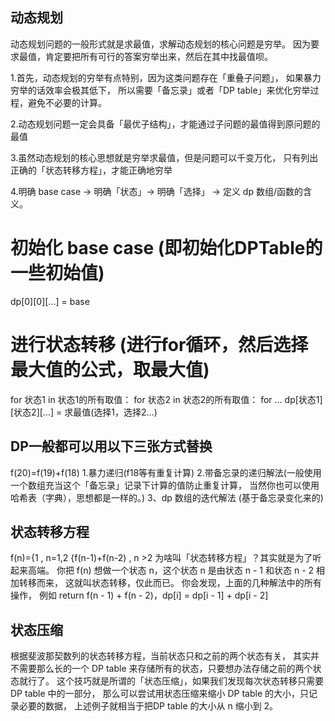 ## 动态规划
动态规划问题的一般形式就是求最值，求解动态规划的核心问题是穷举。
因为要求最值，肯定要把所有可行的答案穷举出来，然后在其中找最值呗。

1.首先，动态规划的穷举有点特别，因为这类问题存在「重叠子问题」，
如果暴力穷举的话效率会极其低下，
所以需要「备忘录」或者「DP table」来优化穷举过程，避免不必要的计算。

2.动态规划问题一定会具备「最优子结构」，才能通过子问题的最值得到原问题的最值

3.虽然动态规划的核心思想就是穷举求最值，但是问题可以千变万化，
只有列出正确的「状态转移方程」，才能正确地穷举

4.明确 base case -> 明确「状态」-> 明确「选择」 -> 定义 dp 数组/函数的含义。
# 初始化 base case (即初始化DPTable的一些初始值)
dp[0][0][...] = base
# 进行状态转移 (进行for循环，然后选择最大值的公式，取最大值)
for 状态1 in 状态1的所有取值：
    for 状态2 in 状态2的所有取值：
        for ...
            dp[状态1][状态2][...] = 求最值(选择1，选择2...)
            
## DP一般都可以用以下三张方式替换
f(20)=f(19)+f(18)
1.暴力递归(f18等有重复计算)
2.带备忘录的递归解法(一般使用一个数组充当这个「备忘录」记录下计算的值防止重复计算，
当然你也可以使用哈希表（字典），思想都是一样的。)
3、dp 数组的迭代解法
(基于备忘录变化来的)

## 状态转移方程

f(n)={1 , n=1,2
     {f(n-1)+f(n-2) , n >2
为啥叫「状态转移方程」？其实就是为了听起来高端。
你把 f(n) 想做一个状态 n，这个状态 n 是由状态 n - 1 和状态 n - 2 相加转移而来，
这就叫状态转移，仅此而已。
你会发现，上面的几种解法中的所有操作，
例如 return f(n - 1) + f(n - 2)，dp[i] = dp[i - 1] + dp[i - 2]

## 状态压缩
根据斐波那契数列的状态转移方程，当前状态只和之前的两个状态有关，
其实并不需要那么长的一个 DP table 来存储所有的状态，只要想办法存储之前的两个状态就行了。
这个技巧就是所谓的「状态压缩」，如果我们发现每次状态转移只需要 DP table 中的一部分，
那么可以尝试用状态压缩来缩小 DP table 的大小，只记录必要的数据，
上述例子就相当于把DP table 的大小从 n 缩小到 2。